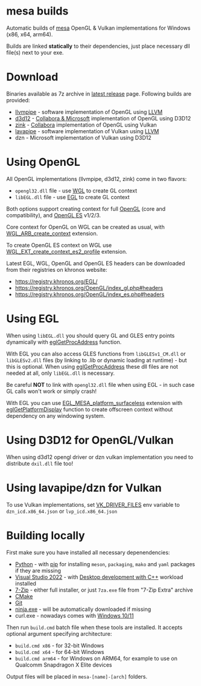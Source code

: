 # mesa builds

Automatic builds of [mesa][] OpenGL & Vulkan implementations for Windows (x86, x64, arm64).

Builds are linked **statically** to their dependencies, just place necessary dll file(s) next to your exe.

# Download

Binaries available as 7z archive in [latest release][] page. Following builds are provided:

* [llvmpipe][] - software implementation of OpenGL using [LLVM][]
* [d3d12][] - [Collabora & Microsoft][collabora-d3d12] implementation of OpenGL using D3D12
* [zink][] - [Collabora][collabora-zink] implementation of OpenGL using Vulkan
* [lavapipe][] - software implementation of Vulkan using [LLVM][]
* dzn - Microsoft implementation of Vulkan using D3D12

# Using OpenGL

All OpenGL implementations (llvmpipe, d3d12, zink) come in two flavors:

* `opengl32.dll` file - use [WGL] to create GL context
* `libEGL.dll` file - use [EGL] to create GL context

Both options support creating context for full [OpenGL][GL] (core and compatibility), and [OpenGL ES][GLES] v1/2/3.

Core context for OpenGL on WGL can be created as usual, with [WGL_ARB_create_context][] extension.

To create OpenGL ES context on WGL use [WGL_EXT_create_context_es2_profile][] extension. 

Latest EGL, WGL, OpenGL and OpenGL ES headers can be downloaded from their registries on khronos website:

* https://registry.khronos.org/EGL/
* https://registry.khronos.org/OpenGL/index_gl.php#headers
* https://registry.khronos.org/OpenGL/index_es.php#headers

# Using EGL

When using `libEGL.dll` you should query GL and GLES entry points dynamically with [eglGetProcAddress][] function.

With EGL you can also access GLES functions from `libGLESv1_CM.dll` or `libGLESv2.dll` files (by linking to .lib or
dynamic loading at runtime) - but this is optional. When using [eglGetProcAddress][] these dll files are not needed
at all, only `libEGL.dll` is necessary.

Be careful **NOT** to link with `opengl32.dll` file when using EGL - in such case GL calls won't work or simply crash!

With EGL you can use [EGL_MESA_platform_surfaceless][] extension with [eglGetPlatformDisplay][] function to create
offscreen context without dependency on any windowing system.

# Using D3D12 for OpenGL/Vulkan

When using d3d12 opengl driver or dzn vulkan implementation you need to distribute `dxil.dll` file too!

# Using lavapipe/dzn for Vulkan

To use Vulkan implementations, set [VK_DRIVER_FILES][] env variable to `dzn_icd.x86_64.json` or `lvp_icd.x86_64.json`

# Building locally

First make sure you have installed all necessary depenendencies:

* [Python][] - with [pip][] for installing `meson`, `packaging`, `mako` and `yaml` packages if they are missing
* [Visual Studio 2022][] - with [Desktop development with C++][workload] workload installed
* [7-Zip][] - either full installer, or just `7za.exe` file from "7-Zip Extra" archive
* [CMake][]
* [Git][]
* [ninja.exe] - will be automatically downloaded if missing
* curl.exe - nowadays comes with [Windows 10/11][curl.exe]

Then run `build.cmd` batch file when these tools are installed. It accepts optional argument specifying architecture:

* `build.cmd x86` - for 32-bit Windows
* `build.cmd x64` - for 64-bit Windows
* `build.cmd arm64` - for Windows on ARM64, for example to use on Qualcomm Snapdragon X Elite devices

Output files will be placed in `mesa-[name]-[arch]` folders.

[mesa]: https://www.mesa3d.org/
[LLVM]: https://llvm.org/
[llvmpipe]: https://docs.mesa3d.org/drivers/llvmpipe.html
[lavapipe]: https://vulkan.org/user/pages/09.events/vulkanised-2025/T5-Lucas-Fryzek-Igalia.pdf
[d3d12]: https://docs.mesa3d.org/drivers/d3d12.html
[zink]: https://docs.mesa3d.org/drivers/zink.html
[collabora-d3d12]: https://www.collabora.com/news-and-blog/news-and-events/introducing-opencl-and-opengl-on-directx.html
[collabora-zink]: https://www.collabora.com/news-and-blog/blog/2018/10/31/introducing-zink-opengl-implementation-vulkan/
[latest release]: https://github.com/mmozeiko/build-mesa/releases/latest
[WGL]: https://learn.microsoft.com/en-us/windows/win32/opengl/wgl-functions
[EGL]: https://www.khronos.org/egl
[GL]: https://www.khronos.org/opengl/
[GLES]: https://www.khronos.org/opengles/
[eglGetProcAddress]: https://registry.khronos.org/EGL/sdk/docs/man/html/eglGetProcAddress.xhtml
[WGL_EXT_create_context_es2_profile]: https://registry.khronos.org/OpenGL/extensions/EXT/WGL_EXT_create_context_es2_profile.txt
[WGL_ARB_create_context]: https://registry.khronos.org/OpenGL/extensions/ARB/WGL_ARB_create_context.txt
[EGL_MESA_platform_surfaceless]: https://registry.khronos.org/EGL/extensions/MESA/EGL_MESA_platform_surfaceless.txt
[eglGetPlatformDisplay]: https://registry.khronos.org/EGL/sdk/docs/man/html/eglGetPlatformDisplay.xhtml
[VK_DRIVER_FILES]: https://github.com/KhronosGroup/Vulkan-Loader/blob/main/docs/LoaderDriverInterface.md#driver-discovery
[Python]: https://www.python.org/downloads/
[pip]: https://packaging.python.org/en/latest/tutorials/installing-packages/#ensure-you-can-run-pip-from-the-command-line
[Visual Studio 2022]: https://visualstudio.microsoft.com/downloads/
[workload]: https://learn.microsoft.com/en-us/cpp/build/vscpp-step-0-installation?view=msvc-170#step-4---choose-workloads
[CMake]: https://cmake.org/download/
[7-Zip]: https://www.7-zip.org/
[Git]: https://git-scm.com/downloads/win
[curl.exe]: https://techcommunity.microsoft.com/blog/containers/tar-and-curl-come-to-windows/382409
[ninja.exe]: https://ninja-build.org/
